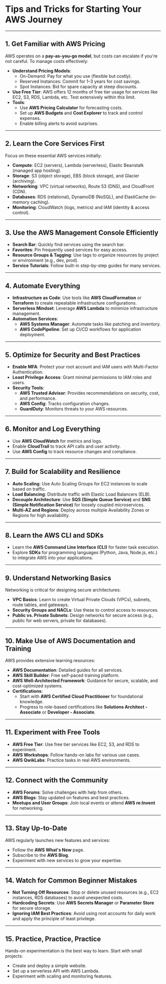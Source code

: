 # Tips and Tricks for Starting Your AWS Journey

---

## 1. Get Familiar with AWS Pricing

AWS operates on a **pay-as-you-go model**, but costs can escalate if you're not careful. To manage costs effectively:

- **Understand Pricing Models**:
  - On-Demand: Pay for what you use (flexible but costly).
  - Reserved Instances: Commit for 1–3 years for cost savings.
  - Spot Instances: Bid for spare capacity at steep discounts.
- **Use Free Tier**: AWS offers 12 months of free tier usage for services like EC2, S3, RDS, Lambda, etc. Test extensively within this limit.
- **Tools**:
  - Use **AWS Pricing Calculator** for forecasting costs.
  - Set up **AWS Budgets** and **Cost Explorer** to track and control expenses.
  - Enable billing alerts to avoid surprises.

---

## 2. Learn the Core Services First

Focus on these essential AWS services initially:

- **Compute**: EC2 (servers), Lambda (serverless), Elastic Beanstalk (managed app hosting).
- **Storage**: S3 (object storage), EBS (block storage), and Glacier (archiving).
- **Networking**: VPC (virtual networks), Route 53 (DNS), and CloudFront (CDN).
- **Databases**: RDS (relational), DynamoDB (NoSQL), and ElastiCache (in-memory caching).
- **Monitoring**: CloudWatch (logs, metrics) and IAM (identity & access control).

---

## 3. Use the AWS Management Console Efficiently

- **Search Bar**: Quickly find services using the search bar.
- **Favorites**: Pin frequently used services for easy access.
- **Resource Groups & Tagging**: Use tags to organize resources by project or environment (e.g., dev, prod).
- **Service Tutorials**: Follow built-in step-by-step guides for many services.

---

## 4. Automate Everything

- **Infrastructure as Code**: Use tools like **AWS CloudFormation** or **Terraform** to create repeatable infrastructure configurations.
- **Serverless Mindset**: Leverage **AWS Lambda** to minimize infrastructure management.
- **Automation Services**:
  - **AWS Systems Manager**: Automate tasks like patching and inventory.
  - **AWS CodePipeline**: Set up CI/CD workflows for application deployment.

---

## 5. Optimize for Security and Best Practices

- **Enable MFA**: Protect your root account and IAM users with Multi-Factor Authentication.
- **Least Privilege Access**: Grant minimal permissions to IAM roles and users.
- **Security Tools**:
  - **AWS Trusted Advisor**: Provides recommendations on security, cost, and performance.
  - **AWS Config**: Tracks configuration changes.
  - **GuardDuty**: Monitors threats to your AWS resources.

---

## 6. Monitor and Log Everything

- Use **AWS CloudWatch** for metrics and logs.
- Enable **CloudTrail** to track API calls and user activity.
- Use **AWS Config** to track resource changes and compliance.

---

## 7. Build for Scalability and Resilience

- **Auto Scaling**: Use Auto Scaling Groups for EC2 instances to scale based on traffic.
- **Load Balancing**: Distribute traffic with Elastic Load Balancers (ELB).
- **Decouple Architecture**: Use **SQS (Simple Queue Service)** and **SNS (Simple Notification Service)** for loosely coupled microservices.
- **Multi-AZ and Regions**: Deploy across multiple Availability Zones or Regions for high availability.

---

## 8. Learn the AWS CLI and SDKs

- Learn the **AWS Command Line Interface (CLI)** for faster task execution.
- Explore **SDKs** for programming languages (Python, Java, Node.js, etc.) to integrate AWS into your applications.

---

## 9. Understand Networking Basics

Networking is critical for designing secure architectures:

- **VPC Basics**: Learn to create Virtual Private Clouds (VPCs), subnets, route tables, and gateways.
- **Security Groups and NACLs**: Use these to control access to resources.
- **Public vs. Private Subnets**: Design networks for secure access (e.g., public for web servers, private for databases).

---

## 10. Make Use of AWS Documentation and Training

AWS provides extensive learning resources:

- **AWS Documentation**: Detailed guides for all services.
- **AWS Skill Builder**: Free self-paced training platform.
- **AWS Well-Architected Framework**: Guidance for secure, scalable, and cost-optimized systems.
- **Certifications**:
  - Start with **AWS Certified Cloud Practitioner** for foundational knowledge.
  - Progress to role-based certifications like **Solutions Architect - Associate** or **Developer - Associate**.

---

## 11. Experiment with Free Tools

- **AWS Free Tier**: Use free tier services like EC2, S3, and RDS to experiment.
- **AWS Workshops**: Follow hands-on labs for various use cases.
- **AWS QwikLabs**: Practice tasks in real AWS environments.

---

## 12. Connect with the Community

- **AWS Forums**: Solve challenges with help from others.
- **AWS Blogs**: Stay updated on features and best practices.
- **Meetups and User Groups**: Join local events or attend **AWS re:Invent** for networking.

---

## 13. Stay Up-to-Date

AWS regularly launches new features and services:

- Follow the **AWS What's New** page.
- Subscribe to the **AWS Blog**.
- Experiment with new services to grow your expertise.

---

## 14. Watch for Common Beginner Mistakes

- **Not Turning Off Resources**: Stop or delete unused resources (e.g., EC2 instances, RDS databases) to avoid unexpected costs.
- **Hardcoding Secrets**: Use **AWS Secrets Manager** or **Parameter Store** for secure storage.
- **Ignoring IAM Best Practices**: Avoid using root accounts for daily work and apply the principle of least privilege.

---

## 15. Practice, Practice, Practice

Hands-on experimentation is the best way to learn. Start with small projects:

- Create and deploy a simple website.
- Set up a serverless API with AWS Lambda.
- Experiment with scaling and monitoring features.
